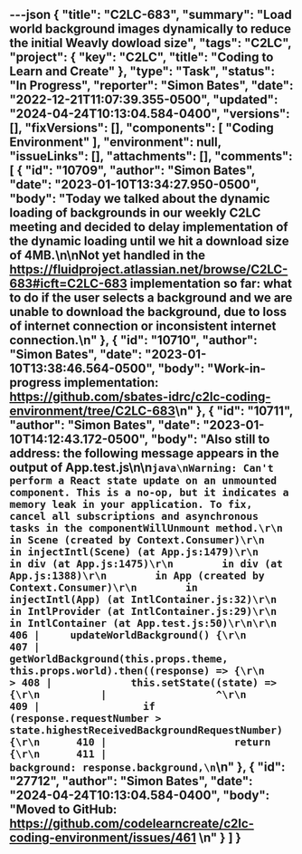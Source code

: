 ---json
{
  "title": "C2LC-683",
  "summary": "Load world background images dynamically to reduce the initial Weavly dowload size",
  "tags": "C2LC",
  "project": {
    "key": "C2LC",
    "title": "Coding to Learn and Create"
  },
  "type": "Task",
  "status": "In Progress",
  "reporter": "Simon Bates",
  "date": "2022-12-21T11:07:39.355-0500",
  "updated": "2024-04-24T10:13:04.584-0400",
  "versions": [],
  "fixVersions": [],
  "components": [
    "Coding Environment"
  ],
  "environment": null,
  "issueLinks": [],
  "attachments": [],
  "comments": [
    {
      "id": "10709",
      "author": "Simon Bates",
      "date": "2023-01-10T13:34:27.950-0500",
      "body": "Today we talked about the dynamic loading of backgrounds in our weekly C2LC meeting and decided to delay implementation of the dynamic loading until we hit a download size of 4MB.\n\nNot yet handled in the <https://fluidproject.atlassian.net/browse/C2LC-683#icft=C2LC-683> implementation so far: what to do if the user selects a background and we are unable to download the background, due to loss of internet connection or inconsistent internet connection.\n"
    },
    {
      "id": "10710",
      "author": "Simon Bates",
      "date": "2023-01-10T13:38:46.564-0500",
      "body": "Work-in-progress implementation: <https://github.com/sbates-idrc/c2lc-coding-environment/tree/C2LC-683>\n"
    },
    {
      "id": "10711",
      "author": "Simon Bates",
      "date": "2023-01-10T14:12:43.172-0500",
      "body": "Also still to address: the following message appears in the output of App.test.js\n\n```java\nWarning: Can't perform a React state update on an unmounted component. This is a no-op, but it indicates a memory leak in your application. To fix, cancel all subscriptions and asynchronous tasks in the componentWillUnmount method.\r\n        in Scene (created by Context.Consumer)\r\n        in injectIntl(Scene) (at App.js:1479)\r\n        in div (at App.js:1475)\r\n        in div (at App.js:1388)\r\n        in App (created by Context.Consumer)\r\n        in injectIntl(App) (at IntlContainer.js:32)\r\n        in IntlProvider (at IntlContainer.js:29)\r\n        in IntlContainer (at App.test.js:50)\r\n\r\n      406 |     updateWorldBackground() {\r\n      407 |         getWorldBackground(this.props.theme, this.props.world).then((response) => {\r\n    > 408 |             this.setState((state) => {\r\n          |                  ^\r\n      409 |                 if (response.requestNumber > state.highestReceivedBackgroundRequestNumber) {\r\n      410 |                     return {\r\n      411 |                         background: response.background,\n```\n"
    },
    {
      "id": "27712",
      "author": "Simon Bates",
      "date": "2024-04-24T10:13:04.584-0400",
      "body": "Moved to GitHub: <https://github.com/codelearncreate/c2lc-coding-environment/issues/461>&#x20;\n"
    }
  ]
}
---

        